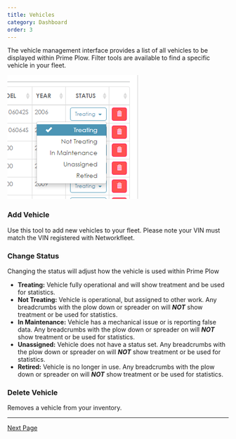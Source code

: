 ```yaml
---
title: Vehicles
category: Dashboard
order: 3
---
```



The vehicle management interface provides a list of all vehicles to be displayed within Prime Plow. Filter tools are available to find a specific vehicle in your fleet.

![Vehicles](/img/vehicles.png)

### Add Vehicle

Use this tool to add new vehicles to your fleet. Please note your VIN must match the VIN registered with Networkfleet.

### Change Status

Changing the status will adjust how the vehicle is used within Prime Plow

* **Treating:** Vehicle fully operational and will show treatment and be used for statistics.
* **Not Treating:** Vehicle is operational, but assigned to other work. Any breadcrumbs with the plow down or spreader on will **_NOT_** show treatment or be used for statistics.
* **In Maintenance:** Vehicle has a mechanical issue or is reporting false data. Any breadcrumbs with the plow down or spreader on will **_NOT_** show treatment or be used for statistics.
* **Unassigned:** Vehicle does not have a status set. Any breadcrumbs with the plow down or spreader on will **_NOT_** show treatment or be used for statistics.
* **Retired:** Vehicle is no longer in use. Any breadcrumbs with the plow down or spreader on will **_NOT_** show treatment or be used for statistics.

### Delete Vehicle

Removes a vehicle from your inventory.

---
[Next Page](https://primeplow.github.io/dashboard/messages/)